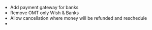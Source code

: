 -  Add payment gateway for banks
-  Remove OMT only Wish & Banks
-  Allow cancellation where money will be refunded and reschedule 
- 